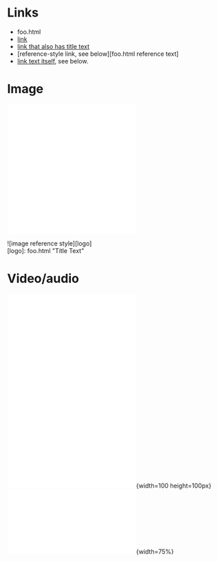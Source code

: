 # Links
- foo.html
- [link](foo.html)
- [link that also has title text](foo.html "This link takes you to somewhere!")
- [reference-style link, see below][foo.html reference text]
- [link text itself][], see below.

[arbitrary case-insensitive reference text]: foo.html  
[1]: foo.html
[link text itself]: foo.html

# Image

![image](foo.html)  
![image with title text](foo.html "Title Text")  

![image reference style][logo]  
[logo]: foo.html "Title Text"

# Video/audio

![Video](foo.html)  
![Video with title text](foo.html)  
![Video with title text with absolute size](foo.html "Title Text"){width=100 height=100px}  
![Video with title text with relative size](foo.html "Title Text"){width=75%}


